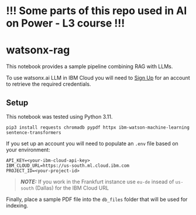 # !!! Some parts of this repo used in AI on Power - L3 course !!!

# watsonx-rag

This notebook provides a sample pipeline combining RAG with LLMs.

To use watsonx.ai LLM in IBM Cloud you will need to [Sign Up](https://www.ibm.com/docs/en/watsonx-as-a-service?topic=getting-started) for an account to retrieve the required credentials.

## Setup

This notebook was tested using Python 3.11.

`pip3 install requests chromadb pypdf httpx ibm-watson-machine-learning sentence-transformers`

If you set up an account you will need to populate an `.env` file based on your environment:

```
API_KEY=<your-ibm-cloud-api-key>
IBM_CLOUD_URL=https://us-south.ml.cloud.ibm.com
PROJECT_ID=<your-project-id>
```

> **_NOTE:_**  If you work in the Frankfurt instance use `eu-de` insead of `us-south` (Dallas) for the IBM Cloud URL

Finally, place a sample PDF file into the `db_files` folder that will be used for indexing.

